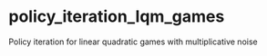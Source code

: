 # policy_iteration_lqm_games
 Policy iteration for linear quadratic games with multiplicative noise
